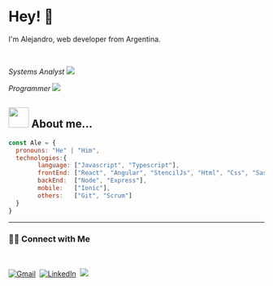 <h1> Hey! 👋 </h1>

<p>I'm Alejandro, web developer from Argentina.</p>
<br>
<p><em>Systems Analyst</em> <img src="https://user-images.githubusercontent.com/55930376/199880343-6fe7a04f-4e2d-428b-93dd-b1f83959da65.png" ></p>
<p><em>Programmer</em> <img src="https://user-images.githubusercontent.com/55930376/199880451-9bb1a9ee-8c99-470b-bb43-b6821b52233a.png" ></p>

<h2><img src="https://user-images.githubusercontent.com/55930376/199881038-a9f8a485-a4c1-4f7e-ad87-383cd29218b8.png" width="40"> About me... </h2>

```javascript
const Ale = {
  pronouns: "He" | "Him",
  technologies:{
        language: ["Javascript", "Typescript"],
        frontEnd: ["React", "Angular", "StencilJs", "Html", "Css", "Sass", "Scss", "Bootstrap"],
        backEnd:  ["Node", "Express"],
        mobile:   ["Ionic"],
        others:   ["Git", "Scrum"]
  }
}
```


<hr>

<h3> 🤝🏻 Connect with Me </h3>

<br>
  
<a href="mailto:alexandro.aa86@gmail.com"><img alt="Gmail" src="https://user-images.githubusercontent.com/55930376/199876830-4fa15d72-ab6b-48f4-b231-4d9cd7b2471c.png"></a>&nbsp;  <a href="https://www.linkedin.com/in/oscaralejandrorios-93a"><img alt="LinkedIn" src="https://user-images.githubusercontent.com/55930376/199877147-046b08ba-e965-494d-a62c-4619ba015796.png"></a>&nbsp;  <a href="https://riosalejandro.github.io/"><img src="https://user-images.githubusercontent.com/55930376/199877745-4beb5aa7-55a3-4d69-940c-49d7a69e5695.png" ></a>
  
